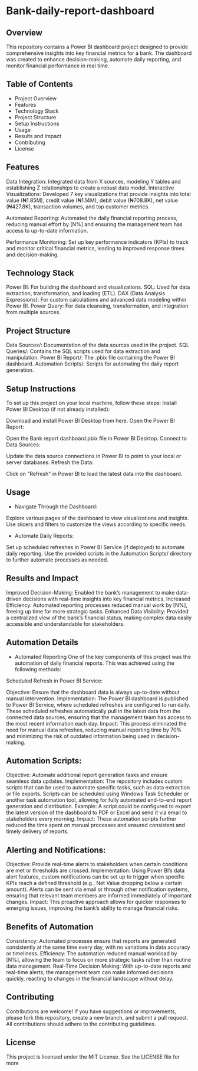# Bank-daily-report-dashboard

## Overview
This repository contains a Power BI dashboard project designed to provide comprehensive insights into key financial metrics for a bank. The dashboard was created to enhance decision-making, automate daily reporting, and monitor financial performance in real time.

## Table of Contents
+ Project Overview
+ Features
+ Technology Stack
+ Project Structure
+ Setup Instructions
+ Usage
+ Results and Impact
+ Contributing
+ License

## Features
Data Integration: Integrated data from X sources, modeling Y tables and establishing Z relationships to create a robust data model.
Interactive Visualizations: Developed 7 key visualizations that provide insights into total value (₦1.85M), credit value (₦1.14M), debit value (₦708.8K), net value (₦427.8K), transaction volumes, and top customer metrics.

Automated Reporting: Automated the daily financial reporting process, reducing manual effort by [N%] and ensuring the management team has access to up-to-date information.

Performance Monitoring: Set up key performance indicators (KPIs) to track and monitor critical financial metrics, leading to improved response times and decision-making.

## Technology Stack
Power BI: For building the dashboard and visualizations.
SQL: Used for data extraction, transformation, and loading (ETL).
DAX (Data Analysis Expressions): For custom calculations and advanced data modeling within Power BI.
Power Query: For data cleansing, transformation, and integration from multiple sources.

## Project Structure
Data Sources/: Documentation of the data sources used in the project.
SQL Queries/: Contains the SQL scripts used for data extraction and manipulation.
Power BI Report/: The .pbix file containing the Power BI dashboard.
Automation Scripts/: Scripts for automating the daily report generation.

## Setup Instructions
To set up this project on your local machine, follow these steps:
Install Power BI Desktop (if not already installed):

Download and install Power BI Desktop from here.
Open the Power BI Report:

Open the Bank report dashboard.pbix file in Power BI Desktop.
Connect to Data Sources:

Update the data source connections in Power BI to point to your local or server databases.
Refresh the Data:

Click on "Refresh" in Power BI to load the latest data into the dashboard.

## Usage
+ Navigate Through the Dashboard:

Explore various pages of the dashboard to view visualizations and insights.
Use slicers and filters to customize the views according to specific needs.

+ Automate Daily Reports:

Set up scheduled refreshes in Power BI Service (if deployed) to automate daily reporting.
Use the provided scripts in the Automation Scripts/ directory to further automate processes as needed.

## Results and Impact
Improved Decision-Making: Enabled the bank’s management to make data-driven decisions with real-time insights into key financial metrics.
Increased Efficiency: Automated reporting processes reduced manual work by [N%], freeing up time for more strategic tasks.
Enhanced Data Visibility: Provided a centralized view of the bank’s financial status, making complex data easily accessible and understandable for stakeholders.




## Automation Details
+ Automated Reporting
One of the key components of this project was the automation of daily financial reports. This was achieved using the following methods:

Scheduled Refresh in Power BI Service:

Objective: Ensure that the dashboard data is always up-to-date without manual intervention.
Implementation:
The Power BI dashboard is published to Power BI Service, where scheduled refreshes are configured to run daily.
These scheduled refreshes automatically pull in the latest data from the connected data sources, ensuring that the management team has access to the most recent information each day.
Impact: This process eliminated the need for manual data refreshes, reducing manual reporting time by 70% and minimizing the risk of outdated information being used in decision-making.

## Automation Scripts:

Objective: Automate additional report generation tasks and ensure seamless data updates.
Implementation:
The repository includes custom scripts that can be used to automate specific tasks, such as data extraction or file exports.
Scripts can be scheduled using Windows Task Scheduler or another task automation tool, allowing for fully automated end-to-end report generation and distribution.
Example: A script could be configured to export the latest version of the dashboard to PDF or Excel and send it via email to stakeholders every morning.
Impact: These automation scripts further reduced the time spent on manual processes and ensured consistent and timely delivery of reports.

## Alerting and Notifications:

Objective: Provide real-time alerts to stakeholders when certain conditions are met or thresholds are crossed.
Implementation:
Using Power BI’s data alert features, custom notifications can be set up to trigger when specific KPIs reach a defined threshold (e.g., Net Value dropping below a certain amount).
Alerts can be sent via email or through other notification systems, ensuring that relevant team members are informed immediately of important changes.
Impact: This proactive approach allows for quicker responses to emerging issues, improving the bank’s ability to manage financial risks.

## Benefits of Automation
Consistency: Automated processes ensure that reports are generated consistently at the same time every day, with no variations in data accuracy or timeliness.
Efficiency: The automation reduced manual workload by [N%], allowing the team to focus on more strategic tasks rather than routine data management.
Real-Time Decision Making: With up-to-date reports and real-time alerts, the management team can make informed decisions quickly, reacting to changes in the financial landscape without delay.

## Contributing
Contributions are welcome! If you have suggestions or improvements, please fork this repository, create a new branch, and submit a pull request. All contributions should adhere to the contributing guidelines.

## License
This project is licensed under the MIT License. See the LICENSE file for more 
